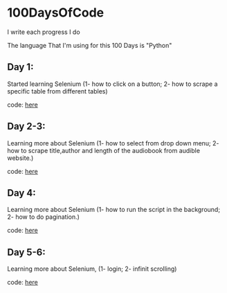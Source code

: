 # 100DaysOfCode
I write each progress I do

The language That I'm using for this 100 Days is "Python"

## Day 1:

Started learning Selenium (1- how to click on a button; 2- how to scrape a specific table from different tables)

code: [here](Day1)

## Day 2-3:

Learning more about Selenium (1- how to select from drop down menu; 2- how to scrape title,author and length of the audiobook from audible website.)

code: [here](Day2-3)

## Day 4:

Learning more about Selenium (1- how to run the script in the background; 2- how to do pagination.)

code: [here](Day4)

## Day 5-6:

Learning more about Selenium, (1- login; 2- infinit scrolling)

code: [here](Day5-6)
